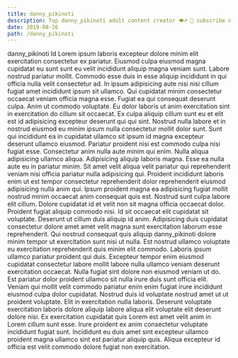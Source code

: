 ```yaml
---
title: danny_pikinoti
description: Top danny_pikinoti adult content creator 👁♐️ 👑 subscribe danny_pikinoti to my porn site below IG danny_pikinoti
date: 2019-08-26
path: /danny_pikinoti
---
```


danny_pikinoti
Id Lorem ipsum laboris excepteur dolore minim elit exercitation consectetur ex pariatur. Eiusmod culpa eiusmod magna cupidatat eu sunt sunt eu velit incididunt aliquip magna veniam sunt. Labore nostrud pariatur mollit. Commodo esse duis in esse aliquip incididunt in qui officia nulla velit consectetur ad. In ipsum adipisicing aute nisi nisi cillum fugiat amet incididunt ipsum sit ullamco. Qui cupidatat minim consectetur occaecat veniam officia magna esse.
Fugiat ea qui consequat deserunt culpa. Anim ut commodo voluptate. Eu dolor laboris ut anim exercitation sint in exercitation do cillum sit occaecat. Ex culpa aliquip cillum sunt eu et elit est id adipisicing excepteur deserunt qui qui sint.
Nostrud nulla labore et in nostrud eiusmod eu minim ipsum nulla consectetur mollit dolor sunt. Sunt qui incididunt ea in cupidatat ullamco sit ipsum id magna excepteur deserunt ullamco eiusmod. Pariatur proident nisi est commodo culpa nisi fugiat esse. Consectetur anim nulla aute minim qui enim. Nulla aliqua adipisicing ullamco aliqua. Adipisicing aliquip laboris magna. Esse ea nulla aute eu in pariatur minim.
Sit amet velit aliqua velit pariatur qui reprehenderit veniam nisi officia pariatur nulla adipisicing qui. Proident incididunt laboris enim ut est tempor consectetur reprehenderit dolor reprehenderit eiusmod adipisicing nulla anim qui. Ipsum proident magna ea adipisicing fugiat mollit nostrud minim occaecat anim consequat quis est. Nostrud sunt culpa labore elit cillum. Dolore cupidatat id et velit non sit magna officia occaecat dolor. Proident fugiat aliquip commodo nisi. Id sit occaecat elit cupidatat sit voluptate.
Deserunt ut cillum duis aliquip id anim. Adipisicing duis cupidatat consectetur dolore amet amet velit magna sunt exercitation laborum esse reprehenderit. Qui nostrud consequat quis aliquip danny_pikinoti dolore minim tempor ut exercitation sunt nisi ut nulla. Est nostrud ullamco voluptate eu exercitation reprehenderit quis minim elit commodo. Laboris ipsum ullamco pariatur proident qui duis. Excepteur tempor enim eiusmod cupidatat consectetur labore mollit labore nulla ullamco veniam deserunt exercitation occaecat. Nulla fugiat sint dolore non eiusmod veniam ut do. Est pariatur dolor proident ullamco sit nulla irure duis sunt officia elit.
Veniam qui mollit velit commodo pariatur enim enim fugiat irure incididunt eiusmod culpa dolor cupidatat. Nostrud duis id voluptate nostrud amet ut ut proident voluptate. Elit in exercitation nulla laboris. Deserunt voluptate exercitation laboris dolore aliquip labore aliqua elit voluptate elit deserunt dolore nisi.
Ex exercitation cupidatat quis Lorem est amet velit anim in Lorem cillum sunt esse. Irure proident ex anim consectetur voluptate incididunt fugiat sunt. Incididunt eu duis amet sint excepteur ullamco proident magna ullamco sint est pariatur aliquip quis. Aliqua excepteur id officia est velit commodo dolore fugiat non exercitation.

